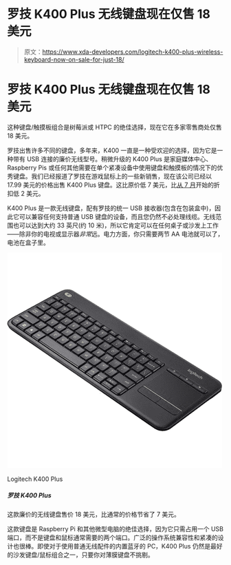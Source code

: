 # 罗技 K400 Plus 无线键盘现在仅售 18 美元

> 原文：<https://www.xda-developers.com/logitech-k400-plus-wireless-keyboard-now-on-sale-for-just-18/>

# 罗技 K400 Plus 无线键盘现在仅售 18 美元

这种键盘/触摸板组合是树莓派或 HTPC 的绝佳选择，现在它在多家零售商处仅售 18 美元。

罗技出售许多不同的键盘，多年来，K400 一直是一种受欢迎的选择，因为它是一种带有 USB 连接的廉价无线型号。稍微升级的 K400 Plus 是家庭媒体中心、Raspberry Pis 或任何其他需要在单个紧凑设备中使用键盘和触摸板的情况下的优秀键盘。我们已经报道了罗技在游戏鼠标上的一些新销售，现在该公司已经以 17.99 美元的价格出售 K400 Plus 键盘。这比原价低 7 美元，比[从 7 月](https://www.xda-developers.com/logitechs-k400-plus-is-the-perfect-raspberry-pi-keyboard-at-just-20/)开始的折扣低 2 美元。

K400 Plus 是一款无线键盘，配有罗技的统一 USB 接收器(包含在包装盒中)，因此它可以兼容任何支持普通 USB 键盘的设备，而且您仍然不必处理线缆。无线范围也可以达到大约 33 英尺(约 10 米)，所以它肯定可以在任何桌子或沙发上工作——除非你的电视或显示器*非常*远。电力方面，你只需要两节 AA 电池就可以了，电池在盒子里。

 <picture>![This budget wireless keyboard is on sale for $18, a savings of $7 from the usual price.](img/fe553f6dfb2d51b34a4fda1217e6985a.png)</picture> 

Logitech K400 Plus

##### 罗技 K400 Plus

这款廉价的无线键盘售价 18 美元，比通常的价格节省了 7 美元。

这款键盘是 Raspberry Pi 和其他微型电脑的绝佳选择，因为它只需占用一个 USB 端口，而不是键盘和鼠标通常需要的两个端口。广泛的操作系统兼容性和紧凑的设计也很棒。即使对于使用普通无线配件的内置蓝牙的 PC，K400 Plus 仍然是最好的沙发键盘/鼠标组合之一，只要你对薄膜键盘不挑剔。
